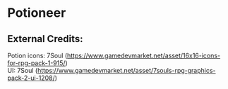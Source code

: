 # Potioneer

## External Credits:

Potion icons: 7Soul (https://www.gamedevmarket.net/asset/16x16-icons-for-rpg-pack-1-915/) <br>
UI: 7Soul (https://www.gamedevmarket.net/asset/7souls-rpg-graphics-pack-2-ui-1208/)
